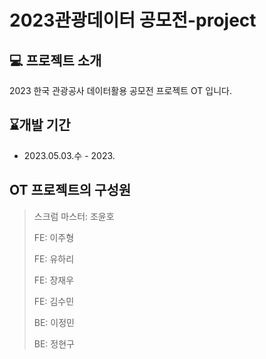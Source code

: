 # **2023관광데이터 공모전-project**

## 💻 프로젝트 소개

2023 한국 관광공사 데이터활용 공모전 프로젝트 OT 입니다.

## ⌛개발 기간

- 2023.05.03.수 - 2023.

## **OT 프로젝트의 구성원**

> 스크럼 마스터: 조윤호
>
> FE: 이주형
>
> FE: 유하리
>
> FE: 장재우
>
> FE: 김수민
>
> BE: 이정민
>
> BE: 정현구
